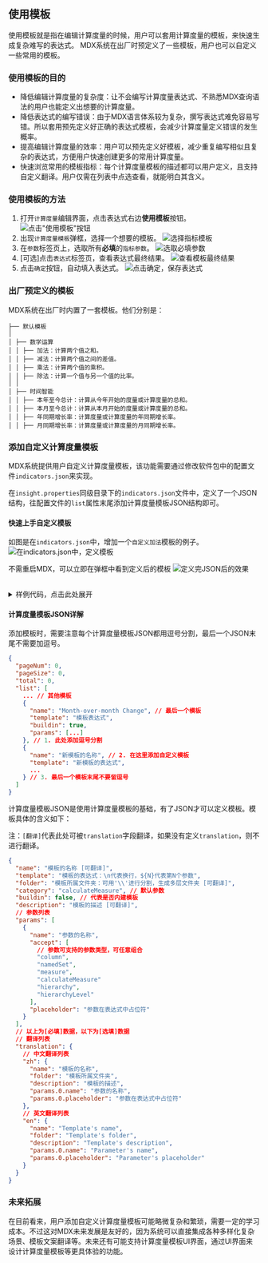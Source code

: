 ## 使用模板
使用模板就是指在编辑计算度量的时候，用户可以套用计算度量的模板，来快速生成复杂难写的表达式。
MDX系统在出厂时预定义了一些模板，用户也可以自定义一些常用的模板。

### 使用模板的目的
- 降低编辑计算度量的复杂度：让不会编写计算度量表达式、不熟悉MDX查询语法的用户也能定义出想要的计算度量。
- 降低表达式的编写错误：由于MDX语言体系较为复杂，撰写表达式难免容易写错。所以套用预先定义好正确的表达式模板，会减少计算度量定义错误的发生概率。
- 提高编辑计算度量的效率：用户可以预先定义好模板，减少重复编写相似且复杂的表达式，方便用户快速创建更多的常用计算度量。
- 快速浏览常用的模板指标：每个计算度量模板的描述都可以用户定义，且支持自定义翻译。用户仅需在列表中点选查看，就能明白其含义。

### 使用模板的方法
1. 打开`计算度量`编辑界面，点击表达式右边**使用模板**按钮。
![点击"使用模板"按钮](images/calculated_measure/template_1.cn.png)
1. 出现`计算度量模板`弹框，选择一个想要的模板。
![选择指标模板](images/calculated_measure/template_2.cn.png)
1. 在`参数`标签页上，选取所有**必填**的`指标参数`。
![选取必填参数](images/calculated_measure/template_3.cn.png)
1. [可选]点击`表达式`标签页，查看表达式最终结果。
![查看模板最终结果](images/calculated_measure/template_4.cn.png)
1. 点击`确定`按钮，自动填入表达式。
![点击确定，保存表达式](images/calculated_measure/template_5.cn.png)

### 出厂预定义的模板
MDX系统在出厂时内置了一套模板。他们分别是：
```
├── 默认模板
│
│ ├── 数学运算
│ │ ├── 加法：计算两个值之和。
│ │ ├── 减法：计算两个值之间的差值。
│ │ ├── 乘法：计算两个值的乘积。
│ │ ├── 除法：计算一个值与另一个值的比率。
│ │
│ ├── 时间智能
│ │ ├── 本年至今总计：计算从今年开始的度量或计算度量的总和。
│ │ ├── 本月至今总计：计算从本月开始的度量或计算度量的总和。
│ │ ├── 年同期增长率：计算度量或计算度量的年同期增长率。
│ │ ├── 月同期增长率：计算度量或计算度量的月同期增长率。
```

### 添加自定义计算度量模板
MDX系统提供用户自定义计算度量模板，该功能需要通过修改软件包中的配置文件`indicators.json`来实现。

在`insight.properties`同级目录下的`indicators.json`文件中，定义了一个JSON结构，往配置文件的`list`属性末尾添加计算度量模板JSON结构即可。

#### 快速上手自定义模板
如图是在`indicators.json`中，增加一个`自定义加法`模板的例子。
![在indicators.json中，定义模板](images/calculated_measure/template_6.cn.png)

不需重启MDX，可以立即在弹框中看到定义后的模板
![定义完JSON后的效果](images/calculated_measure/template_7.cn.png)
<br />
<br />

<details>
  <summary>样例代码，点击此处展开</summary>

  <p>注: `template`中的`${0}`代表指标A，`${1}`是指标B。</p>
  <code style="white-space: pre; display: block; padding: 20px;">{
  "name": "自定义加法",
  "template": "${0} + ${1}",
  "folder": "数学计算",
  "category": "calculateMeasure",
  "buildin": false,
  "description": "两个度量相加。",
  "params": [
    {
      "name": "指标A",
      "accept": [
        "measure",
        "calculateMeasure"
      ],
      "placeholder": "${指标一}"
    },
    {
      "name": "指标B",
      "accept": [
        "measure",
        "calculateMeasure"
      ],
      "placeholder": "${指标二}"
    }
  ]
}</code>
</details>

#### 计算度量模板JSON详解
添加模板时，需要注意每个计算度量模板JSON都用逗号分割，最后一个JSON末尾不需要加逗号。

```json
{
  "pageNum": 0,
  "pageSize": 0,
  "total": 0,
  "list": [
    ... // 其他模板
    {
      "name": "Month-over-month Change", // 最后一个模板
      "template": "模板表达式",
      "buildin": true,
      "params": [...]
    }, // 1. 此处添加逗号分割
    {
      "name": "新模板的名称", // 2. 在这里添加自定义模板
      "template": "新模板的表达式",
      ...
    } // 3. 最后一个模板末尾不要留逗号
  ]
}
```

计算度量模板JSON是使用计算度量模板的基础，有了JSON才可以定义模板。模板具体的含义如下：

注：`[翻译]`代表此处可被`translation`字段翻译，如果没有定义`translation`，则不进行翻译。

```json
{
  "name": "模板的名称 [可翻译]",
  "template": "模板的表达式：\n代表换行，${N}代表第N个参数",
  "folder": "模板所属文件夹：可用'\\'进行分割，生成多层文件夹 [可翻译]",
  "category": "calculateMeasure", // 默认参数
  "buildin": false, // 代表是否内建模板
  "description": "模板的描述 [可翻译]",
  // 参数列表
  "params": [
    {
      "name": "参数的名称",
      "accept": [
        // 参数可支持的参数类型，可任意组合
        "column",
        "namedSet",
        "measure",
        "calculateMeasure"
        "hierarchy",
        "hierarchyLevel"
      ],
      "placeholder": "参数在表达式中占位符"
    }
  ],
  // 以上为[必填]数据，以下为[选填]数据
  // 翻译列表
  "translation": {
    // 中文翻译列表
    "zh": {
      "name": "模板的名称",
      "folder": "模板所属文件夹",
      "description": "模板的描述",
      "params.0.name": "参数的名称",
      "params.0.placeholder": "参数在表达式中占位符"
    },
    // 英文翻译列表
    "en": {
      "name": "Template's name",
      "folder": "Template's folder",
      "description": "Template's description",
      "params.0.name": "Parameter's name",
      "params.0.placeholder": "Parameter's placeholder"
    }
  }
}
```

### 未来拓展
在目前看来，用户添加自定义计算度量模板可能略微复杂和繁琐，需要一定的学习成本。不过这对MDX未来发展是友好的，因为系统可以直接集成各种多样化复杂场景、模板文案翻译等。未来还有可能支持计算度量模板UI界面，通过UI界面来设计计算度量模板等更具体验的功能。
